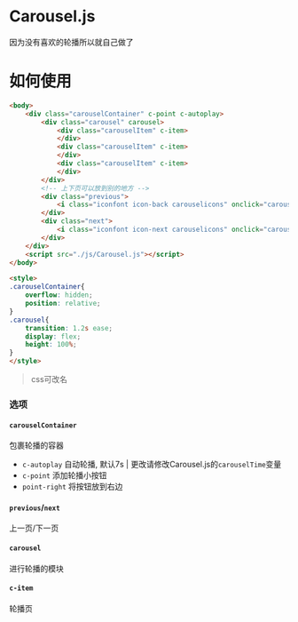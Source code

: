 # Carousel.js

因为没有喜欢的轮播所以就自己做了

# 如何使用

```html
<body>
    <div class="carouselContainer" c-point c-autoplay>
        <div class="carousel" carousel>
            <div class="carouselItem" c-item>
            </div>
            <div class="carouselItem" c-item>
            </div>
            <div class="carouselItem" c-item>
            </div>
        </div>
        <!-- 上下页可以放到别的地方 -->
        <div class="previous">
            <i class="iconfont icon-back carouselicons" onclick="carouselPrevious()"></i>
        </div>
        <div class="next">
            <i class="iconfont icon-next carouselicons" onclick="carouselNext()"></i>
        </div>
    </div>
    <script src="./js/Carousel.js"></script>
</body>

<style>
.carouselContainer{
    overflow: hidden;
    position: relative;
}
.carousel{
    transition: 1.2s ease;
    display: flex;
    height: 100%;
}
</style>
```
> css可改名

### 选项

#### `carouselContainer`

包裹轮播的容器
- `c-autoplay` 自动轮播, 默认7s | 更改请修改Carousel.js的`carouselTime`变量
- `c-point` 添加轮播小按钮
- `point-right` 将按钮放到右边

#### `previous`/`next`

上一页/下一页

#### `carousel`

进行轮播的模块

#### `c-item`

轮播页